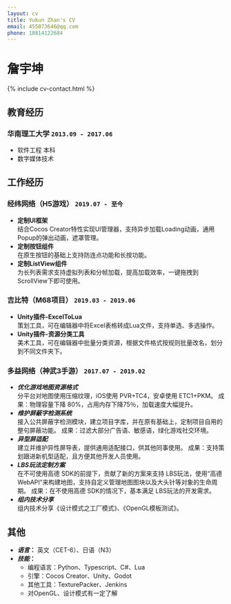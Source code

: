 ```yaml
---
layout: cv
title: Yukun Zhan's CV
email: 455073646@qq.com
phone: 18814122684
---
```


# 詹宇坤

<!--
include contact information from the front matter
Supported arguments:
    - homepage: url, text
    - phone
    - email
-->

{% include cv-contact.html %}

## 教育经历

### **华南理工大学** `2013.09 - 2017.06`
- 软件工程 本科
- 数字媒体技术

## 工作经历
### **经纬网络（H5游戏）** `2019.07 - 至今`
- **定制UI框架**<br>
结合Cocos Creator特性实现UI管理器，支持异步加载Loading动画，通用Popup的弹出动画，遮罩管理。
- **定制按钮组件**<br>
在原生按钮的基础上支持防连点功能和长按功能。
- **定制ListView组件**<br>
为长列表需求支持虚拟列表和分帧加载，提高加载效率，一键拖拽到ScrollView下即可使用。

### **吉比特（M68项目）** `2019.03 - 2019.06`
- **Unity插件-ExcelToLua**<br>
策划工具，可在编辑器中将Excel表格转成Lua文件，支持单选、多选操作。
- **Unity插件-资源分类工具**<br>
美术工具，可在编辑器中批量分类资源，根据文件格式按规则批量改名，划分到不同文件夹下。

### **多益网络（神武3手游）** `2017.07 - 2019.02`

- **_优化游戏地图资源格式_**<br>
分平台对地图使用压缩纹理，iOS使用 PVR+TC4，安卓使用 ETC1+PKM。
成果：物理容量下降 80%，占用内存下降75％，加载速度大幅提升。
- **_维护屏蔽字检测系统_**<br>
接入公共屏蔽字检测模块，建立项目字库，并在原有基础上，定制项目自用的
整句屏蔽功能。
成果：过滤大部分广告语、敏感语，绿化游戏社交环境。
- **_异型屏适配_**<br>
建立并维护异性屏导表，提供通用适配接口，供其他同事使用。
成果：支持策划跟进新机型适配，且方便其他开发人员使用。
- **_LBS玩法定制方案_**<br>
在不可使用高德 SDK的前提下，贡献了新的方案来支持 LBS玩法，使用“高德
WebAPI”来构建地图，支持自定义管理地图图块以及大头针等对象的生命周期。
成果：在不使用高德 SDK的情况下，基本满足 LBS玩法的开发需求。
- **_组内技术分享_**<br>
组内技术分享《设计模式之工厂模式》、《OpenGL模板测试》。

## 其他
- **_语言_：** 英文（CET-6）、日语（N3）
- **_技能_：** 
	- 编程语言：Python、Typescript、C#、Lua
	- 引擎：Cocos Creator、Unity、Godot
	- 其他工具：TexturePacker、Jenkins
	- 对OpenGL、设计模式有一定了解

<!-- ### Footer

Last updated: May 2013 -->
